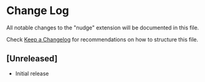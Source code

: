 # Change Log

All notable changes to the "nudge" extension will be documented in this file.

Check [Keep a Changelog](http://keepachangelog.com/) for recommendations on how to structure this file.

## [Unreleased]

- Initial release